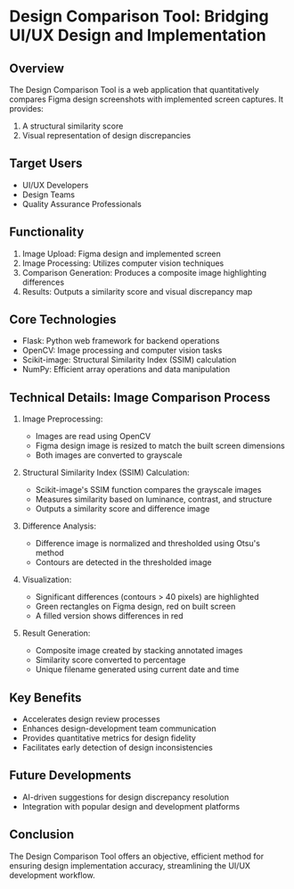 # Design Comparison Tool: Bridging UI/UX Design and Implementation

## Overview

The Design Comparison Tool is a web application that quantitatively compares Figma design screenshots with implemented screen captures. It provides:

1. A structural similarity score
2. Visual representation of design discrepancies

## Target Users

- UI/UX Developers
- Design Teams
- Quality Assurance Professionals

## Functionality

1. Image Upload: Figma design and implemented screen
2. Image Processing: Utilizes computer vision techniques
3. Comparison Generation: Produces a composite image highlighting differences
4. Results: Outputs a similarity score and visual discrepancy map

## Core Technologies

- Flask: Python web framework for backend operations
- OpenCV: Image processing and computer vision tasks
- Scikit-image: Structural Similarity Index (SSIM) calculation
- NumPy: Efficient array operations and data manipulation

## Technical Details: Image Comparison Process

1. Image Preprocessing:

   - Images are read using OpenCV
   - Figma design image is resized to match the built screen dimensions
   - Both images are converted to grayscale

2. Structural Similarity Index (SSIM) Calculation:

   - Scikit-image's SSIM function compares the grayscale images
   - Measures similarity based on luminance, contrast, and structure
   - Outputs a similarity score and difference image

3. Difference Analysis:

   - Difference image is normalized and thresholded using Otsu's method
   - Contours are detected in the thresholded image

4. Visualization:

   - Significant differences (contours > 40 pixels) are highlighted
   - Green rectangles on Figma design, red on built screen
   - A filled version shows differences in red

5. Result Generation:
   - Composite image created by stacking annotated images
   - Similarity score converted to percentage
   - Unique filename generated using current date and time

## Key Benefits

- Accelerates design review processes
- Enhances design-development team communication
- Provides quantitative metrics for design fidelity
- Facilitates early detection of design inconsistencies

## Future Developments

- AI-driven suggestions for design discrepancy resolution
- Integration with popular design and development platforms

## Conclusion

The Design Comparison Tool offers an objective, efficient method for ensuring design implementation accuracy, streamlining the UI/UX development workflow.
